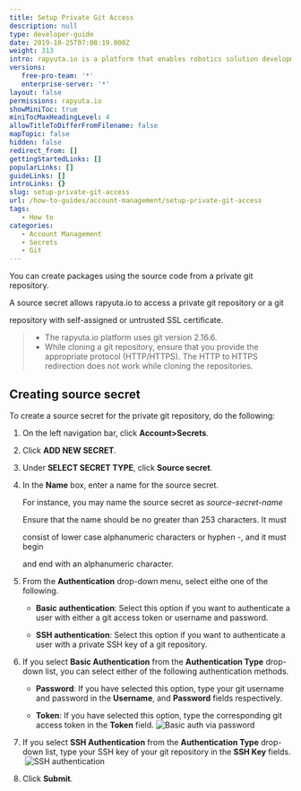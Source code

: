 ```yaml
---
title: Setup Private Git Access
description: null
type: developer-guide
date: 2019-10-25T07:08:19.000Z
weight: 313
intro: rapyuta.io is a platform that enables robotics solution development by providing the necessary software infrastructure and facilitating the interaction between multiple stakeholders who contribute to the solution development.
versions:
   free-pro-team: '*'
   enterprise-server: '*'
layout: false
permissions: rapyuta.io
showMiniToc: true
miniTocMaxHeadingLevel: 4
allowTitleToDifferFromFilename: false
mapTopic: false
hidden: false
redirect_from: []
gettingStartedLinks: []
popularLinks: []
guideLinks: []
introLinks: {}
slug: setup-private-git-access
url: /how-to-guides/account-management/setup-private-git-access
tags:
   - How to
categories:
   - Account Management
   - Secrets
   - Git
---
```


You can create packages using the source code from a private git repository.

A source secret allows rapyuta.io to access a private git repository or a git

repository with self-assigned or untrusted SSL certificate.


> * The rapyuta.io platform uses git version 2.16.6.
> * While cloning a git repository, ensure that you provide the appropriate protocol (HTTP/HTTPS). The HTTP to HTTPS redirection does not work while cloning the repositories.


## Creating source secret

To create a source secret for the private git repository, do the following:



1. On the left navigation bar, click **Account>Secrets**.

2. Click **ADD NEW SECRET**.

3. Under **SELECT SECRET TYPE**, click **Source secret**.

4. In the **Name** box, enter a name for the source secret.

   For instance, you may name the source secret as *_source-secret-name_*    

   Ensure that the name should be no greater than 253 characters. It must

   consist of lower case alphanumeric characters or hyphen -, and it must begin

   and end with an alphanumeric character.

5. From the **Authentication** drop-down menu, select eithe one of the following.

   * **Basic authentication**: Select this option if you want to authenticate a user with either a git access token or  username and password.

   * **SSH authentication**: Select this option if you want to authenticate a user with a private SSH key of a git repository.
   
6. If you select **Basic Authentication** from the **Authentication Type** drop-down list, you can select either of the following authentication methods.

   * **Password**: If you have selected this option, type your git username and password in the **Username**, and **Password** fields respectively.

   * **Token**: If you have selected this option, type the corresponding git access token in the **Token** field.
      ![Basic auth via password](/images/core-concepts/source-secret/basicauth-password.png?classes=border,shadow&width=40pc)

7. If you select **SSH Authentication** from the **Authentication Type** drop-down list, type your SSH key of your git repository in the **SSH Key** fields.
​    ![SSH authentication](/images/core-concepts/source-secret/sshauth.png?classes=border,shadow&width=40pc) 

7. Click **Submit**.
